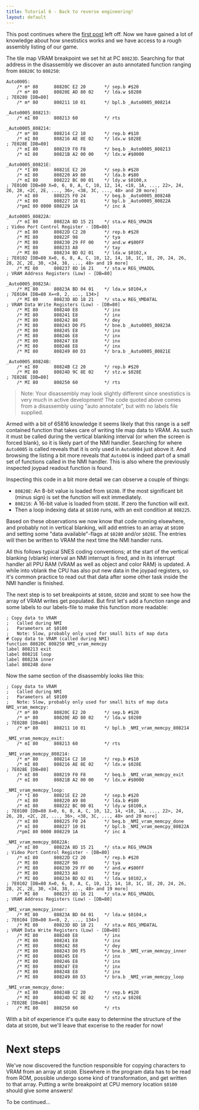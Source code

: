 ```yaml
---
title: Tutorial 6 - Back to reverse engineering!
layout: default
---
```

This post continues where the [first post](tutorial-intro) left off. Now we have gained a lot of knowledge about how snestistics works and we have access to a rough assembly listing of our game. 

The tile map VRAM breakpoint we set hit at PC `80823D`. Searching for that address in the disassembly we discover an auto annotated function ranging from `80820C` to `808250`:
```
Auto0005:
    /* m* 80      80820C E2 20       */ sep.b #$20
    /* m* 80      80820E AD 80 02    */ lda.w $0280                     ; 7E0280 [DB=80]
    /* m* 80      808211 10 01       */ bpl.b _Auto0005_808214

_Auto0005_808213:
    /* mI 80      808213 60          */ rts

_Auto0005_808214:
    /* m* 80      808214 C2 10       */ rep.b #$10
    /* mI 80      808216 AE 8E 02    */ ldx.w $028E                     ; 7E028E [DB=80]
    /* mI 80      808219 F0 F8       */ beq.b _Auto0005_808213
    /* mI 80      80821B A2 00 00    */ ldx.w #$0000

_Auto0005_80821E:
    /* *I 80      80821E E2 20       */ sep.b #$20
    /* mI 80      808220 A9 80       */ lda.b #$80
    /* mI 80      808222 BC 00 01    */ ldy.w $0100,x                   ; 7E0100 [DB=80 X=0, 6, 8, A, C, 10, 12, 14, <18, 1A, ..., 22>, 24, 26, 28, <2C, 2E, ..., 36>, <38, 3C, ..., 48> and 20 more]
    /* mI 80      808225 F0 24       */ beq.b _Auto0005_80824B
    /* mI 80      808227 10 01       */ bpl.b _Auto0005_80822A
    /*pmI 80 0000 808229 1A          */ inc A

_Auto0005_80822A:
    /* mI 80      80822A 8D 15 21    */ sta.w REG_VMAIN                 ; Video Port Control Register - [DB=80]
    /* mI 80      80822D C2 20       */ rep.b #$20
    /* MI 80      80822F 98          */ tya
    /* MI 80      808230 29 FF 00    */ and.w #$00FF
    /* MI 80      808233 A8          */ tay
    /* MI 80      808234 BD 02 01    */ lda.w $0102,x                   ; 7E0102 [DB=80 X=0, 6, 8, A, C, 10, 12, 14, 18, 1C, 1E, 20, 24, 26, 28, 2C, 2E, 30, <34, 38, ..., 48> and 19 more]
    /* MI 80      808237 8D 16 21    */ sta.w REG_VMADDL                ; VRAM Address Registers (Low) - [DB=80]

_Auto0005_80823A:
    /* MI 80      80823A BD 04 01    */ lda.w $0104,x                   ; 7E0104 [DB=80 X=<0, 2, ..., 134>]
    /* MI 80      80823D 8D 18 21    */ sta.w REG_VMDATAL               ; VRAM Data Write Registers (Low) - [DB=80]
    /* MI 80      808240 E8          */ inx
    /* MI 80      808241 E8          */ inx
    /* MI 80      808242 88          */ dey
    /* MI 80      808243 D0 F5       */ bne.b _Auto0005_80823A
    /* MI 80      808245 E8          */ inx
    /* MI 80      808246 E8          */ inx
    /* MI 80      808247 E8          */ inx
    /* MI 80      808248 E8          */ inx
    /* MI 80      808249 80 D3       */ bra.b _Auto0005_80821E

_Auto0005_80824B:
    /* mI 80      80824B C2 20       */ rep.b #$20
    /* MI 80      80824D 9C 8E 02    */ stz.w $028E                     ; 7E028E [DB=80]
    /* MI 80      808250 60          */ rts
```
> Note: Your disassembly may look slightly different since snestistics is very much in active development! The code quoted above comes from a disassembly using "auto annotate", but with no labels file supplied.

Armed with a bit of 65816 knowledge it seems likely that this range is a self contained function that takes care of writing tile map data to VRAM. As such it must be called during the vertical blanking interval (or when the screen is forced blank), so it is likely part of the NMI handler. Searching for where `Auto0005` is called reveals that it is only used in `Auto0004` just above it. And browsing the listing a bit more reveals that `Auto004` is indeed part of a small set of functions called in the NMI handler. This is also where the previously inspected joypad readout function is found. 

Inspecting this code in a bit more detail we can observe a couple of things:
- `80820E`: An 8-bit value is loaded from `$0280`. If the most significant bit (minus sign) is set the function will exit immediately. 
- `808216`: A 16-bit value is loaded from `$028E`. If zero the function will exit.
- Then a loop indexing data at `$0100` runs, with an exit condition at `808225`.

Based on these observations we now know that code running elsewhere, and probably not in vertical blanking, will add entries to an array at `$0100` and setting some "data available"-flags at `$0280` and/or `$028E`. The entries will then be written to VRAM the next time the NMI handler runs.

All this follows typical SNES coding conventions; at the start of the vertical blanking (vblank) interval an NMI interrupt is fired, and in its interrupt handler all PPU RAM (VRAM as well as object and color RAM) is updated. A while into vblank the CPU has also put new data in the joypad registers, so it's common practice to read out that data after some other task inside the NMI handler is finished.

The next step is to set breakpoints at `$0100`, `$0280` and `$028E` to see how the array of VRAM writes get populated. But first let's add a function range and some labels to our labels-file to make this function more readable:
```
; Copy data to VRAM
;   Called during NMI
;   Parameters at $0100
;   Note: Slow, probably only used for small bits of map data
# Copy data to VRAM (called during NMI)
function 80820C 808250 NMI_vram_memcpy
label 808213 exit
label 80821E loop
label 80823A inner
label 80824B done
```

Now the same section of the disassembly looks like this:
```
; Copy data to VRAM
;   Called during NMI
;   Parameters at $0100
;   Note: Slow, probably only used for small bits of map data
NMI_vram_memcpy:
    /* m* 80      80820C E2 20       */ sep.b #$20
    /* m* 80      80820E AD 80 02    */ lda.w $0280                     ; 7E0280 [DB=80]
    /* m* 80      808211 10 01       */ bpl.b _NMI_vram_memcpy_808214

_NMI_vram_memcpy_exit:
    /* mI 80      808213 60          */ rts

_NMI_vram_memcpy_808214:
    /* m* 80      808214 C2 10       */ rep.b #$10
    /* mI 80      808216 AE 8E 02    */ ldx.w $028E                     ; 7E028E [DB=80]
    /* mI 80      808219 F0 F8       */ beq.b _NMI_vram_memcpy_exit
    /* mI 80      80821B A2 00 00    */ ldx.w #$0000

_NMI_vram_memcpy_loop:
    /* *I 80      80821E E2 20       */ sep.b #$20
    /* mI 80      808220 A9 80       */ lda.b #$80
    /* mI 80      808222 BC 00 01    */ ldy.w $0100,x                   ; 7E0100 [DB=80 X=0, 6, 8, A, C, 10, 12, 14, <18, 1A, ..., 22>, 24, 26, 28, <2C, 2E, ..., 36>, <38, 3C, ..., 48> and 20 more]
    /* mI 80      808225 F0 24       */ beq.b _NMI_vram_memcpy_done
    /* mI 80      808227 10 01       */ bpl.b _NMI_vram_memcpy_80822A
    /*pmI 80 0000 808229 1A          */ inc A

_NMI_vram_memcpy_80822A:
    /* mI 80      80822A 8D 15 21    */ sta.w REG_VMAIN                 ; Video Port Control Register - [DB=80]
    /* mI 80      80822D C2 20       */ rep.b #$20
    /* MI 80      80822F 98          */ tya
    /* MI 80      808230 29 FF 00    */ and.w #$00FF
    /* MI 80      808233 A8          */ tay
    /* MI 80      808234 BD 02 01    */ lda.w $0102,x                   ; 7E0102 [DB=80 X=0, 6, 8, A, C, 10, 12, 14, 18, 1C, 1E, 20, 24, 26, 28, 2C, 2E, 30, <34, 38, ..., 48> and 19 more]
    /* MI 80      808237 8D 16 21    */ sta.w REG_VMADDL                ; VRAM Address Registers (Low) - [DB=80]

_NMI_vram_memcpy_inner:
    /* MI 80      80823A BD 04 01    */ lda.w $0104,x                   ; 7E0104 [DB=80 X=<0, 2, ..., 134>]
    /* MI 80      80823D 8D 18 21    */ sta.w REG_VMDATAL               ; VRAM Data Write Registers (Low) - [DB=80]
    /* MI 80      808240 E8          */ inx
    /* MI 80      808241 E8          */ inx
    /* MI 80      808242 88          */ dey
    /* MI 80      808243 D0 F5       */ bne.b _NMI_vram_memcpy_inner
    /* MI 80      808245 E8          */ inx
    /* MI 80      808246 E8          */ inx
    /* MI 80      808247 E8          */ inx
    /* MI 80      808248 E8          */ inx
    /* MI 80      808249 80 D3       */ bra.b _NMI_vram_memcpy_loop

_NMI_vram_memcpy_done:
    /* mI 80      80824B C2 20       */ rep.b #$20
    /* MI 80      80824D 9C 8E 02    */ stz.w $028E                     ; 7E028E [DB=80]
    /* MI 80      808250 60          */ rts
```

With a bit of experience it's quite easy to determine the structure of the data at `$0100`, but we'll leave that excerise to the reader for now!

Next steps
==========
We've now discovered the function responsible for copying characters to VRAM from an array at `$0100`. Elsewhere in the program data has to be read from ROM, possible undergo some kind of transformation, and get written to that array. Putting a write breakpoint at CPU memory location `$0100` should give some answers!

To be continued...
